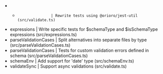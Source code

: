 - *                    | Rewrite tests using @orioro/jest-util (src/validate.ts)
- expressions          | Write specific tests for $schemaType and $isSchemaType expressions (src/expressions.ts)
- parseValidationCases | Split alternatives into separate files by type (src/parseValidationCases.ts)
- parseValidationCases | Tests for custom validation errors defined in schema (src/parseValidationCases.ts)
- schemaEnv            | Add support for 'date' type (src/schemaEnv.ts)
- validateSync         | Support async validations (src/validate.ts)
